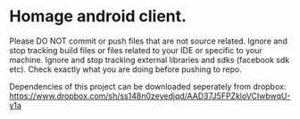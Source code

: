 Homage android client.
======================
Please DO NOT commit or push files that are not source related.
Ignore and stop tracking build files or files related to your IDE or specific to your machine.
Ignore and stop tracking external libraries and sdks (facebook sdk etc).
Check exactly what you are doing before pushing to repo.


Dependencies of this project can be downloaded seperately from dropbox:
https://www.dropbox.com/sh/ss148n0zeyedjqd/AAD37J5FPZkloVCIwbwqU-y1a